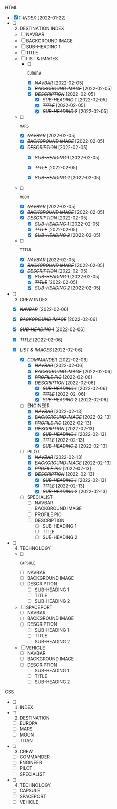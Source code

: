 
HTML
* [X] ~~*1. INDEX*~~ [2022-01-22]
* [ ] 2. DESTINATION INDEX
    * [ ] NAVBAR
    * [ ] BACKGROUND IMAGE
    * [ ] SUB-HEADING 1
    * [ ] TITLE
    * [ ] LIST & IMAGES
        * [ ]     EUROPA
            * [X] ~~*NAVBAR*~~ [2022-02-05]
            * [X] ~~*BACKGROUND IMAGE*~~ [2022-02-05]
            * [X] ~~*DESCRIPTION*~~ [2022-02-05]
                * [X] ~~*SUB-HEADING 1*~~ [2022-02-05]
                * [X] ~~*TITLE*~~ [2022-02-05]
                * [X] ~~*SUB-HEADING 2*~~ [2022-02-05]

    * [ ]     MARS
        * [X] ~~*NAVBAR*~~ [2022-02-05]
        * [X] ~~*BACKGROUND IMAGE*~~ [2022-02-05]
        * [X] ~~*DESCRIPTION*~~ [2022-02-05]
            * [X] ~~*SUB-HEADING 1*~~ [2022-02-05]
            * [X] ~~*TITLE*~~ [2022-02-05]
            * [X] ~~*SUB-HEADING 2*~~ [2022-02-05]
        

    * [ ]     MOON
        * [X] ~~*NAVBAR*~~ [2022-02-05]
        * [X] ~~*BACKGROUND IMAGE*~~ [2022-02-05]
        * [X] ~~*DESCRIPTION*~~ [2022-02-05]
            * [X] ~~*SUB-HEADING 1*~~ [2022-02-05]
            * [X] ~~*TITLE*~~ [2022-02-05]
            * [X] ~~*SUB-HEADING 2*~~ [2022-02-05]
 
    * [ ]     TITAN
        * [X] ~~*NAVBAR*~~ [2022-02-05]
        * [X] ~~*BACKGROUND IMAGE*~~ [2022-02-05]
        * [X] ~~*DESCRIPTION*~~ [2022-02-05]
            * [X] ~~*SUB-HEADING 1*~~ [2022-02-05]
            * [X] ~~*TITLE*~~ [2022-02-05]
            * [X] ~~*SUB-HEADING 2*~~ [2022-02-05]
 
* [ ] 3. CREW INDEX
    * [X] ~~*NAVBAR*~~ [2022-02-06]
    * [X] ~~*BACKGROUND IMAGE*~~ [2022-02-06]
    * [X] ~~*SUB-HEADING 1*~~ [2022-02-06]
    * [X] ~~*TITLE*~~ [2022-02-06]
    * [X] ~~*LIST & IMAGES*~~ [2022-02-06]

        * [X] ~~*COMMANDER*~~ [2022-02-06]
            * [X] ~~*NAVBAR*~~ [2022-02-06]
            * [X] ~~*BACKGROUND IMAGE*~~ [2022-02-06]
            * [X] ~~*PROFILE PIC*~~ [2022-02-06]
            * [X] ~~*DESCRIPTION*~~ [2022-02-06]
                * [X] ~~*SUB-HEADING 1*~~ [2022-02-06]
                * [X] ~~*TITLE*~~ [2022-02-06]
                * [X] ~~*SUB-HEADING 2*~~ [2022-02-06]

        * [ ] ENGINEER
            * [X] ~~*NAVBAR*~~ [2022-02-13]
            * [X] ~~*BACKGROUND IMAGE*~~ [2022-02-13]
            * [X] ~~*PROFILE PIC*~~ [2022-02-13]
            * [X] ~~*DESCRIPTION*~~ [2022-02-13]
                * [X] ~~*SUB-HEADING 1*~~ [2022-02-13]
                * [X] ~~*TITLE*~~ [2022-02-13]
                * [X] ~~*SUB-HEADING 2*~~ [2022-02-13]
                
        * [ ] PILOT
            * [X] ~~*NAVBAR*~~ [2022-02-13]
            * [X] ~~*BACKGROUND IMAGE*~~ [2022-02-13]
            * [X] ~~*PROFILE PIC*~~ [2022-02-13]
            * [X] ~~*DESCRIPTION*~~ [2022-02-13]
                * [X] ~~*SUB-HEADING 1*~~ [2022-02-13]
                * [X] ~~*TITLE*~~ [2022-02-13]
                * [X] ~~*SUB-HEADING 2*~~ [2022-02-13]
                
        * [ ] SPECIALIST
            * [ ] NAVBAR
            * [ ] BACKGROUND IMAGE
            * [ ] PROFILE PIC
            * [ ] DESCRIPTION
                * [ ] SUB-HEADING 1
                * [ ] TITLE
                * [ ] SUB-HEADING 2
            
* [ ] 4. TECHNOLOGY
    * [ ]     CAPSULE
        * [ ] NAVBAR
        * [ ] BACKGROUND IMAGE
        * [ ] DESCRIPTION
            * [ ] SUB-HEADING 1
            * [ ] TITLE
            * [ ] SUB-HEADING 2
            
    * [ ] SPACEPORT
        * [ ] NAVBAR
        * [ ] BACKGROUND IMAGE
        * [ ] DESCRIPTION
            * [ ] SUB-HEADING 1
            * [ ] TITLE
            * [ ] SUB-HEADING 2
            
    * [ ] VEHICLE
        * [ ] NAVBAR
        * [ ] BACKGROUND IMAGE
        * [ ] DESCRIPTION
            * [ ] SUB-HEADING 1
            * [ ] TITLE
            * [ ] SUB-HEADING 2

CSS
* [ ] 1. INDEX
* [ ] 2. DESTINATION
    * [ ] EUROPA
    * [ ] MARS
    * [ ] MOON
    * [ ] TITAN
* [ ] 3.  CREW
    * [ ] COMMANDER
    * [ ] ENGINEER
    * [ ] PILOT
    * [ ] SPECIALIST
* [ ] 4.  TECHNOLOGY
    * [ ] CAPSULE
    * [ ] SPACEPORT
    * [ ] VEHICLE
